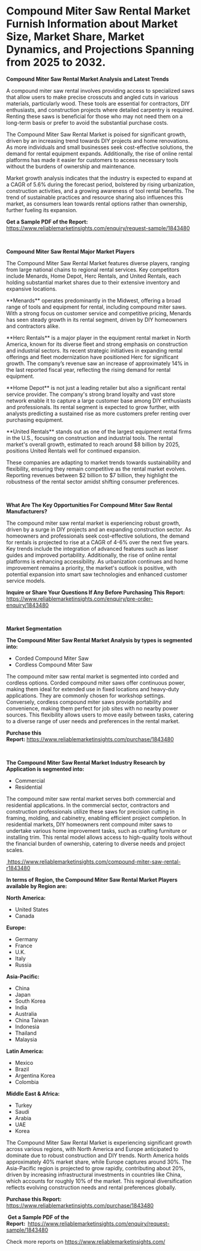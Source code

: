<p><h1>Compound Miter Saw Rental Market Furnish Information about Market Size, Market Share, Market Dynamics, and Projections Spanning from 2025 to 2032.</h1></p><p><strong>Compound Miter Saw Rental Market Analysis and Latest Trends</strong></p>
<p><p>A compound miter saw rental involves providing access to specialized saws that allow users to make precise crosscuts and angled cuts in various materials, particularly wood. These tools are essential for contractors, DIY enthusiasts, and construction projects where detailed carpentry is required. Renting these saws is beneficial for those who may not need them on a long-term basis or prefer to avoid the substantial purchase costs.</p><p>The Compound Miter Saw Rental Market is poised for significant growth, driven by an increasing trend towards DIY projects and home renovations. As more individuals and small businesses seek cost-effective solutions, the demand for rental equipment expands. Additionally, the rise of online rental platforms has made it easier for customers to access necessary tools without the burdens of ownership and maintenance.</p><p>Market growth analysis indicates that the industry is expected to expand at a CAGR of 5.6% during the forecast period, bolstered by rising urbanization, construction activities, and a growing awareness of tool rental benefits. The trend of sustainable practices and resource sharing also influences this market, as consumers lean towards rental options rather than ownership, further fueling its expansion.</p></p>
<p><strong>Get a Sample PDF of the Report:&nbsp;</strong> <a href="https://www.reliablemarketinsights.com/enquiry/request-sample/1843480?utm_campaign=3168&utm_medium=2&utm_source=Github&utm_content=ia&utm_term=11032025&utm_id=compound-miter-saw-rental">https://www.reliablemarketinsights.com/enquiry/request-sample/1843480</a></p>
<p>&nbsp;</p>
<p><strong>Compound Miter Saw Rental Major Market Players</strong></p>
<p><p>The Compound Miter Saw Rental Market features diverse players, ranging from large national chains to regional rental services. Key competitors include Menards, Home Depot, Herc Rentals, and United Rentals, each holding substantial market shares due to their extensive inventory and expansive locations.</p><p>**Menards** operates predominantly in the Midwest, offering a broad range of tools and equipment for rental, including compound miter saws. With a strong focus on customer service and competitive pricing, Menards has seen steady growth in its rental segment, driven by DIY homeowners and contractors alike.</p><p>**Herc Rentals** is a major player in the equipment rental market in North America, known for its diverse fleet and strong emphasis on construction and industrial sectors. Its recent strategic initiatives in expanding rental offerings and fleet modernization have positioned Herc for significant growth. The company’s revenue saw an increase of approximately 14% in the last reported fiscal year, reflecting the rising demand for rental equipment.</p><p>**Home Depot** is not just a leading retailer but also a significant rental service provider. The company's strong brand loyalty and vast store network enable it to capture a large customer base among DIY enthusiasts and professionals. Its rental segment is expected to grow further, with analysts predicting a sustained rise as more customers prefer renting over purchasing equipment.</p><p>**United Rentals** stands out as one of the largest equipment rental firms in the U.S., focusing on construction and industrial tools. The rental market's overall growth, estimated to reach around $8 billion by 2025, positions United Rentals well for continued expansion.</p><p>These companies are adapting to market trends towards sustainability and flexibility, ensuring they remain competitive as the rental market evolves. Reporting revenues between $2 billion to $7 billion, they highlight the robustness of the rental sector amidst shifting consumer preferences.</p></p>
<p>&nbsp;</p>
<p><strong>What Are The Key Opportunities For Compound Miter Saw Rental Manufacturers?</strong></p>
<p><p>The compound miter saw rental market is experiencing robust growth, driven by a surge in DIY projects and an expanding construction sector. As homeowners and professionals seek cost-effective solutions, the demand for rentals is projected to rise at a CAGR of 4-6% over the next five years. Key trends include the integration of advanced features such as laser guides and improved portability. Additionally, the rise of online rental platforms is enhancing accessibility. As urbanization continues and home improvement remains a priority, the market's outlook is positive, with potential expansion into smart saw technologies and enhanced customer service models.</p></p>
<p><strong>Inquire or Share Your Questions If Any Before Purchasing This Report:</strong> <a href="https://www.reliablemarketinsights.com/enquiry/pre-order-enquiry/1843480?utm_campaign=3168&utm_medium=2&utm_source=Github&utm_content=ia&utm_term=11032025&utm_id=compound-miter-saw-rental">https://www.reliablemarketinsights.com/enquiry/pre-order-enquiry/1843480</a></p>
<p>&nbsp;</p>
<p><strong>Market Segmentation</strong></p>
<p><strong>The Compound Miter Saw Rental Market Analysis by types is segmented into:</strong></p>
<p><ul><li>Corded Compound Miter Saw</li><li>Cordless Compound Miter Saw</li></ul></p>
<p><p>The compound miter saw rental market is segmented into corded and cordless options. Corded compound miter saws offer continuous power, making them ideal for extended use in fixed locations and heavy-duty applications. They are commonly chosen for workshop settings. Conversely, cordless compound miter saws provide portability and convenience, making them perfect for job sites with no nearby power sources. This flexibility allows users to move easily between tasks, catering to a diverse range of user needs and preferences in the rental market.</p></p>
<p><strong>Purchase this Report:&nbsp;</strong><a href="https://www.reliablemarketinsights.com/purchase/1843480?utm_campaign=3168&utm_medium=2&utm_source=Github&utm_content=ia&utm_term=11032025&utm_id=compound-miter-saw-rental">https://www.reliablemarketinsights.com/purchase/1843480</a></p>
<p>&nbsp;</p>
<p><strong>The Compound Miter Saw Rental Market Industry Research by Application is segmented into:</strong></p>
<p><ul><li>Commercial</li><li>Residential</li></ul></p>
<p><p>The compound miter saw rental market serves both commercial and residential applications. In the commercial sector, contractors and construction professionals utilize these saws for precision cutting in framing, molding, and cabinetry, enabling efficient project completion. In residential markets, DIY homeowners rent compound miter saws to undertake various home improvement tasks, such as crafting furniture or installing trim. This rental model allows access to high-quality tools without the financial burden of ownership, catering to diverse needs and project scales.</p></p>
<p><a href="https://www.reliablemarketinsights.com/compound-miter-saw-rental-r1843480?utm_campaign=3168&utm_medium=2&utm_source=Github&utm_content=ia&utm_term=11032025&utm_id=compound-miter-saw-rental">&nbsp;https://www.reliablemarketinsights.com/compound-miter-saw-rental-r1843480</a></p>
<p><strong>In terms of Region, the Compound Miter Saw Rental Market Players available by Region are:</strong></p>
<p>
    <p> <strong> North America: </strong>
        <ul>
            <li>United States</li>
            <li>Canada</li>
        </ul>
        </p> 
    <p> <strong> Europe: </strong>
        <ul>
            <li>Germany</li>
            <li>France</li>
            <li>U.K.</li>
            <li>Italy</li>
            <li>Russia</li>
        </ul>
        </p> 
    <p> <strong> Asia-Pacific: </strong>
        <ul>
            <li>China</li>
            <li>Japan</li>
            <li>South Korea</li>
            <li>India</li>
            <li>Australia</li>
            <li>China Taiwan</li>
            <li>Indonesia</li>
            <li>Thailand</li>
            <li>Malaysia</li>
        </ul>
        </p> 
    <p> <strong> Latin America: </strong>
        <ul>
            <li>Mexico</li>
            <li>Brazil</li>
            <li>Argentina Korea</li>
            <li>Colombia</li>
        </ul>
        </p> 
    <p> <strong> Middle East & Africa: </strong>
        <ul>
            <li>Turkey</li>
            <li>Saudi</li>
            <li>Arabia</li>
            <li>UAE</li>
            <li>Korea</li>
        </ul>
    </p>
    </p>
<p><p>The Compound Miter Saw Rental Market is experiencing significant growth across various regions, with North America and Europe anticipated to dominate due to robust construction and DIY trends. North America holds approximately 40% market share, while Europe captures around 30%. The Asia-Pacific region is projected to grow rapidly, contributing about 20%, driven by increasing infrastructural investments in countries like China, which accounts for roughly 10% of the market. This regional diversification reflects evolving construction needs and rental preferences globally.</p></p>
<p><strong>Purchase this Report: </strong><a href="https://www.reliablemarketinsights.com/purchase/1843480?utm_campaign=3168&utm_medium=2&utm_source=Github&utm_content=ia&utm_term=11032025&utm_id=compound-miter-saw-rental">https://www.reliablemarketinsights.com/purchase/1843480</a></p>
<p>&nbsp;<strong>Get a Sample PDF of the Report:&nbsp;&nbsp;</strong><a href="https://www.reliablemarketinsights.com/enquiry/request-sample/1843480?utm_campaign=3168&utm_medium=2&utm_source=Github&utm_content=ia&utm_term=11032025&utm_id=compound-miter-saw-rental">https://www.reliablemarketinsights.com/enquiry/request-sample/1843480</a></p>
<p><strong></strong></p>
<p>Check more reports on <a href="https://www.reliablemarketinsights.com/?utm_campaign=3168&utm_medium=2&utm_source=Github&utm_content=ia&utm_term=11032025&utm_id=compound-miter-saw-rental">https://www.reliablemarketinsights.com/</a></p>